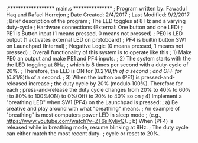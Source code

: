 ;****************** main.s ***************
; Program written by: Fawadul Haq and Rafael Herrejon
; Date Created: 2/4/2017
; Last Modified: 9/2/2017
; Brief description of the program
;   The LED toggles at 8 Hz and a varying duty-cycle
; Hardware connections (External: One button and one LED)
;  PE1 is Button input  (1 means pressed, 0 means not pressed)
;  PE0 is LED output (1 activates external LED on protoboard)
;  PF4 is builtin button SW1 on Launchpad (Internal) 
;        Negative Logic (0 means pressed, 1 means not pressed)
; Overall functionality of this system is to operate like this
;   1) Make PE0 an output and make PE1 and PF4 inputs.
;   2) The system starts with the the LED toggling at 8Hz,
;      which is 8 times per second with a duty-cycle of 20%.
;      Therefore, the LED is ON for (0.2*1/8)th of a second
;      and OFF for (0.8*1/8)th of a second.
;   3) When the button on (PE1) is pressed-and-released increase
;      the duty cycle by 20% (modulo 100%). Therefore for each
;      press-and-release the duty cycle changes from 20% to 40% to 60%
;      to 80% to 100%(ON) to 0%(Off) to 20% to 40% so on
;   4) Implement a "breathing LED" when SW1 (PF4) on the Launchpad is pressed:
;      a) Be creative and play around with what "breathing" means.
;         An example of "breathing" is most computers power LED in sleep mode
;         (e.g., https://www.youtube.com/watch?v=ZT6siXyIjvQ).
;      b) When (PF4) is released while in breathing mode, resume blinking at 8Hz.
;         The duty cycle can either match the most recent duty-
;         cycle or reset to 20%.
